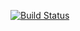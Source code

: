 [![Build Status](https://travis-ci.com/Vhonani24/settings-bill-expressjs.svg?branch=main)](https://travis-ci.com/Vhonani24/settings-bill-expressjs)